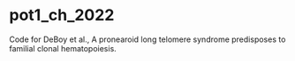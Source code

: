 # pot1_ch_2022
Code for DeBoy et al., A pronearoid long telomere syndrome predisposes to familial clonal hematopoiesis.
